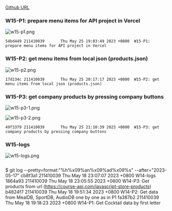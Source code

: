[Github URL](https://github.com/211410039/1112-1N-js-demo-id/tree/main/demo/md/w14_39)

### W15-P1: prepare menu items for API project in Vercel

![w15-p1.png](https://qmfqlvkbasosvmqhicrw.supabase.co/storage/v1/object/public/demo-39/md_img/w15-p1.png?t=2023-05-25T11%3A03%3A28.289Z)

```
54bd449 211410039       Thu May 25 19:03:49 2023 +0800  W15-P1: prepare menu items for API project in Vercel
```

### W15-P2: get menu items from local json (products.json)

![w15-p2.png](https://qmfqlvkbasosvmqhicrw.supabase.co/storage/v1/object/public/demo-39/md_img/w15-p2.png?t=2023-05-25T11%3A03%3A28.289Z)

```
17d234c 211410039       Thu May 25 20:17:17 2023 +0800  W15-P2: get menu items from local json (products.json)
```

### W15-P3: get company products by pressing company buttons

![w15-p3-1.png](https://qmfqlvkbasosvmqhicrw.supabase.co/storage/v1/object/public/demo-39/md_img/w15-p3-1.png?t=2023-05-25T11%3A03%3A28.289Z)

![w15-p3-2.png](https://qmfqlvkbasosvmqhicrw.supabase.co/storage/v1/object/public/demo-39/md_img/w15-p3-2.png?t=2023-05-25T11%3A03%3A28.289Z)

```
49f3379 211410039       Thu May 25 21:10:39 2023 +0800  W15-P3: get company products by pressing company buttons
```




### W15-logs

![w15-logs.png]()

```

```

$ git log --pretty=format:"%h%x09%an%x09%ad%x09%s" --after="2023-05-17"
cb8f3a1 211410039       Thu May 18 23:07:07 2023 +0800  W14-logs
1864a93 211410039       Thu May 18 23:05:55 2023 +0800  W14-P3: Get products from url (https://course-api.com/javascript-store-products)
b4824f7 211410039       Thu May 18 19:51:34 2023 +0800  W14-P2: Get data from MealDB, SportDB, AudioDB one by one as in P1
fa387b2 211410039       Thu May 18 19:18:23 2023 +0800  W14-P1: Get Cocktail data by first letter
